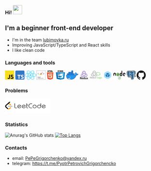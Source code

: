 ### Hi! <img src="https://media.giphy.com/media/hvRJCLFzcasrR4ia7z/giphy.gif" width="30" height="30">

## I'm a beginner front-end developer

- I'm in the team [lubimovka.ru](https://github.com/Studio-Yandex-Practicum/lubimovka_frontend)
- Improving JavaScript/TypeScript and React skills
- I like clean code

### Languages and tools
<img src="https://github.com/PyotrGrogorchenko/pic/blob/main/logo/JavaScript.png" width=30 height=30 alt="JavaScript"/> <img src="https://github.com/PyotrGrogorchenko/pic/blob/main/logo/TypeScript.png" width=30 height=30 alt="TypeScript"/><img src="https://github.com/PyotrGrogorchenko/pic/blob/main/logo/React.png" width=40 height=30 alt="React"/><img src="https://github.com/PyotrGrogorchenko/pic/blob/main/logo/StyledComponents.png" width=30 height=30 alt="styled-components"/><img src="https://github.com/PyotrGrogorchenko/pic/blob/main/logo/HTML5.svg" width=30 height=30 alt="HTML 5"/> <img src="https://github.com/PyotrGrogorchenko/pic/blob/main/logo/CSS3.svg" width=30 height=30 alt="CSS"/>
 <img src="https://github.com/PyotrGrogorchenko/pic/blob/main/logo/Docker.webp" width=40 height=30 alt="docker"/> <img src="https://github.com/PyotrGrogorchenko/pic/blob/main/logo/Redux.png" width=30 height=30 alt="redux"/> <img src="https://github.com/PyotrGrogorchenko/pic/blob/main/logo/ReduxSaga.png" width=40 height=30 alt="redux-saga"/> <img src="https://github.com/PyotrGrogorchenko/pic/blob/main/logo/Webpack.svg" width=30 height=30 alt="webpack"/> <img src="https://github.com/PyotrGrogorchenko/pic/blob/main/logo/Node.png" width=40
  height=30 alt="nodejs"/> <img src="https://github.com/PyotrGrogorchenko/pic/blob/main/logo/Postgresql.png" width=30 height=30 alt="postgresql"/> <img src="https://github.com/PyotrGrogorchenko/pic/blob/main/logo/GitHub.png" width=30 height=30 alt="Git"/>

### Problems
<p><a href="https://github.com/PyotrGrogorchenko/algo/tree/main/src/leetcode"><img src="https://github.com/PyotrGrogorchenko/pic/blob/main/logo/LeetCode.png" width=150 height=50 alt="JavaScript"/></a></p>

### Statistics
![Anurag's GitHub stats](https://github-readme-stats.vercel.app/api?username=PyotrGrogorchenko&count_private=true) [![Top Langs](https://github-readme-stats.vercel.app/api/top-langs/?username=PyotrGrogorchenko&layout=compact)](https://github.com/anuraghazra/github-readme-stats)

### Contacts
- email: PePeGrigorchenko@yandex.ru
- telegram: https://t.me/PyotrPetrovichGrigorchencko
